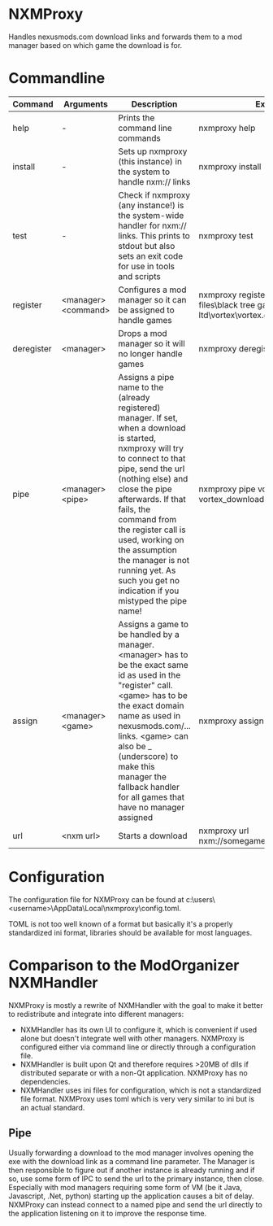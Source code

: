 # NXMProxy
Handles nexusmods.com download links and forwards them to a mod manager based on which game the download is for.

# Commandline

| Command | Arguments | Description | Example |
| --- | --- | --- | --- |
| help | - | Prints the command line commands | nxmproxy help |
| install | - | Sets up nxmproxy (this instance) in the system to handle nxm:// links | nxmproxy install |
| test | - | Check if nxmproxy (any instance!) is the system-wide handler for nxm:// links. This prints to stdout but also sets an exit code for use in tools and scripts | nxmproxy test |
| register | &lt;manager&gt; &lt;command&gt; | Configures a mod manager so it can be assigned to handle games | nxmproxy register vortex c:\program files\black tree gaming ltd\vortex\vortex.exe |
| deregister | &lt;manager&gt; | Drops a mod manager so it will no longer handle games | nxmproxy deregister NMM |
| pipe | &lt;manager&gt; &lt;pipe&gt; | Assigns a pipe name to the (already registered) manager. If set, when a download is started, nxmproxy will try to connect to that pipe, send the url (nothing else) and close the pipe afterwards. If that fails, the command from the register call is used, working on the assumption the manager is not running yet. As such you get no indication if you mistyped the pipe name!  | nxmproxy pipe vortex vortex_download |
| assign | &lt;manager&gt; &lt;game&gt; | Assigns a game to be handled by a manager. &lt;manager&gt; has to be the exact same id as used in the "register" call. &lt;game&gt; has to be the exact domain name as used in nexusmods.com/... links. &lt;game&gt; can also be _ (underscore) to make this manager the fallback handler for all games that have no manager assigned | nxmproxy assign vortex _ |
| url | &lt;nxm url&gt; | Starts a download | nxmproxy url nxm://somegame/mods/123/files/456 |

# Configuration

The configuration file for NXMProxy can be found at c:\users\\<username\>\AppData\Local\nxmproxy\config.toml.

TOML is not too well known of a format but basically it's a properly standardized ini format, libraries should be available for most languages.

# Comparison to the ModOrganizer NXMHandler

NXMProxy is mostly a rewrite of NXMHandler with the goal to make it better to redistribute and integrate into different managers:

* NXMHandler has its own UI to configure it, which is convenient if used alone but doesn't integrate well with other managers. NXMProxy is configured either via
command line or directly through a configuration file.
* NXMHandler is built upon Qt and therefore requires >20MB of dlls if distributed separate or with a non-Qt application. NXMProxy has no dependencies.
* NXMHandler uses ini files for configuration, which is not a standardized file format. NXMProxy uses toml which is very very similar to ini but is an actual standard.

## Pipe

Usually forwarding a download to the mod manager involves opening the exe with the download link as a command line parameter. The Manager is then responsible to figure out if
another instance is already running and if so, use some form of IPC to send the url to the primary instance, then close.
Especially with mod managers requiring some form of VM (be it Java, Javascript, .Net, python) starting up the application causes a bit of delay.
NXMProxy can instead connect to a named pipe and send the url directly to the application listening on it to improve the response time.

